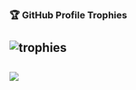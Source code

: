 ### 🏆 GitHub Profile Trophies
![trophies](https://github-profile-trophy.vercel.app/?username=yuri-1987)
--------
<img src="https://github-readme-stats.vercel.app/api?username=yuri-1987&count_private=true&theme=cobalt&show_icons=true"></img><br>
--------
